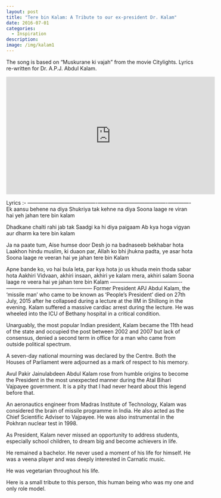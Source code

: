 ```yaml
---
layout: post
title: "Tere bin Kalam: A Tribute to our ex-president Dr. Kalam"
date: 2016-07-01
categories:
  - Inspiration
description: 
image: /img/kalam1
---
```


The song is based on “Muskurane ki vajah” from the movie Citylights. Lyrics re-written for Dr. A.P.J. Abdul Kalam.

<iframe width="560" height="315" src="https://www.youtube.com/embed/P9ljhLK9suM" frameborder="0" allowfullscreen></iframe>

Lyrics :-
—————————————-­—————————————-­————-
Ek aansu behene na diya
Shukriya tak kehne na diya
Soona laage re viran hai yeh jahan tere bin kalam

Dhadkane chalti rahi jab tak
Saadgi ka hi diya paigaam
Ab kya hoga vigyan aur dharm ka tere bin kalam

Ja na paate tum, Aise humse door
Desh jo na badnaseeb bekhabar hota
Laakhon hindu muslim, ki duaon par,
Allah ko bhi jhukna padta, ye asar hota
Soona laage re veeran hai ye jahan tere bin Kalam

Apne bande ko, vo hai bula leta,
par kya hota jo us khuda mein thoda sabar hota
Aakhiri Vidvaan, akhiri insaan,
akhiri ye kalam mera, akhiri salam
Soona laage re veera hai ye jahan tere bin Kalam
—————————————-­—————————————-­———
Former President APJ Abdul Kalam, the ‘missile man’ who came to be known as ‘People’s President’ died on 27th July, 2015 after he collapsed during a lecture at the IIM in Shillong in the evening.
Kalam suffered a massive cardiac arrest during the lecture. He was wheeled into the ICU of Bethany hospital in a critical condition.

Unarguably, the most popular Indian president, Kalam became the 11th head of the state and occupied the post between 2002 and 2007 but lack of consensus, denied a second term in office for a man who came from outside political spectrum.

A seven-day national mourning was declared by the Centre. Both the Houses of Parliament were adjourned as a mark of respect to his memory.

Avul Pakir Jainulabdeen Abdul Kalam rose from humble origins to become the President in the most unexpected manner during the Atal Bihari Vajpayee government. It is a pity that I had never heard about this legend before that.

An aeronautics engineer from Madras Institute of Technology, Kalam was considered the brain of missile programme in India. He also acted as the Chief Scientific Adviser to Vajpayee. He was also instrumental in the Pokhran nuclear test in 1998.

As President, Kalam never missed an opportunity to address students, especially school children, to dream big and become achievers in life.

He remained a bachelor. He never used a moment of his life for himself. He was a veena player and was deeply interested in Carnatic music.

He was vegetarian throughout his life.

Here is a small tribute to this person, this human being who was my one and only role model.
